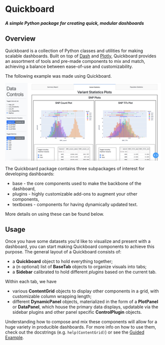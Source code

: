 # Quickboard

#### *A simple Python package for creating quick, modular dashboards*


## Overview

Quickboard is a collection of Python classes and utilities for making scalable dashboards. Built on top of 
[Dash](https://github.com/plotly/dash) and [Plotly](https://github.com/plotly/plotly.py), Quickboard provides
an assortment of tools and pre-made components to mix and match, achieving a balance between ease-of-use and
customizability.

The following example was made using Quickboard.

![An example screenshot](https://github.com/broadinstitute/quickboard/raw/main/docs/images/README_example.jpg "All tabs are automatically scrollable!")

The Quickboard package contains three subpackages of interest for developing dashboards:
* base - the core components used to make the backbone of the dashboard,
* plugins - highly customizable add-ons to augment your other components,
* textboxes - components for having dynamically updated text.

More details on using these can be found below.

## Usage

Once you have some datasets you'd like to visualize and present with a dashboard, you can start making
Quickboard components to achieve this purpose. The general layout of a Quickboard consists of:
* a **Quickboard** object to hold everything together;
* a (n optional) list of **BaseTab** objects to organize visuals into tabs;
* a **Sidebar** calibrated to hold different *plugins* based on the current tab.

Within each tab, we have
* various **ContentGrid** objects to display other components in a grid, with customizable column wrapping length;
* different **DynamicPanel** objects, materialized in the form of a **PlotPanel** or **DataPanel**, which house the
primary data displays, updatable via the sidebar plugins and other panel specific **ControlPlugin** objects.

Understanding how to compose and mix these components will allow for a huge variety in producible dashboards. For more
info on how to use them, check out the docstrings (e.g. `help(ContentGrid)`) or see the 
[Guided Example](https://github.com/broadinstitute/quickboard/blob/main/docs/beginner_example.md).
